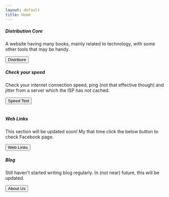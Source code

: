 ```yaml
---
layout: default
title: Home
---
```

<!--Card Top Left-->
<div class="col-sm-6">
  <div class="card border-0">
    <div class="card-body">
      <h5 class="card-title">Distribution Core</h5>
      <p class="card-text">A website having many books, mainly related to technology, with some other tools that may be handy.</p>
      <button type="button" class="btn btn-outline-info border-0" onclick="window.open('distribure_index')"> Distribure  </button>
    </div>
  </div>
</div>
<!--Card Top Right-->
<div class="col-sm-6">
  <div class="card border-0">
    <div class="card-body">
      <h5 class="card-title"> Check your speed</h5>
      <p class="card-text">Check your internet connection speed, ping (not that effective though) and jitter from a server which the ISP has not cached.</p>
      <button type="button" class="btn btn-outline-info border-0" onclick="window.open('https://php.anopeninternet.eu.org/speedtest/')">Speed Test</button>
    </div>
  </div>
</div>
  <div class="w-100">
  <br />
  </div>
<!--Card Buttom Left-->
<div class="col-sm-6">
  <div class="card border-0">
    <div class="card-body">
      <h5 class="card-title"> Web Links</h5>
      <p class="card-text">This section will be updated soon! My that time click the below button to check Facebook page.</p>
      <button type="button" class="btn btn-outline-info border-0" onclick="window.open('https://www.facebook.com/bolgdata')">Web Links</button>
    </div>
  </div>
</div>
<div class="col-sm-6">
  <div class="card border-0">
    <div class="card-body">
      <h5 class="card-title">Blog</h5>
      <p class="card-text">Still haven't started writing blog regularly. In (not near) future, this will be updated.  </p>
      <button type="button" class="btn btn-outline-info border-0" onclick="window.open('https://blog.anopeninternet.eu.org/')">About Us</a>
    </div>
  </div>
</div>
